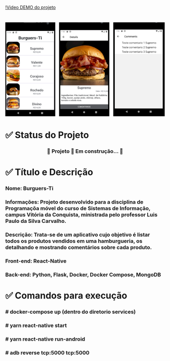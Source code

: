 [!Video DEMO do projeto](https://youtu.be/hiDtToxeY5o)

#

<img src="https://github.com/queziafiladelfo/burguersTi/blob/master/pj.png" >
<h1>✅ Status do Projeto</h1>
<h3 align="center"> 
	🚧  Projeto 🚀 Em construção...  🚧
</h3>

<h1>✅ Título e Descrição</h1>
<h3>Nome: Burguers-Ti</h3>
<h3>Informações: Projeto desenvolvido para a disciplina de Programaçõa móvel do curso de Sistemas de Informação,
campus Vitória da Conquista, ministrada pelo professor Luis Paulo da Silva Carvalho.</h3>
<h3>Descrição: Trata-se de um aplicativo cujo objetivo é listar todos os produtos vendidos em uma hamburgueria, 
os detalhando e mostrando comentários sobre cada produto.</h3>
<h3>Front-end: React-Native</h3>
<h3>Back-end: Python, Flask, Docker, Docker Compose, MongoDB</h3>


<h1>✅ Comandos para execução</h1>
<h3> # docker-compose up (dentro do diretorio services) </h3>
<h3> # yarn react-native start </h3>
<h3> # yarn react-native run-android </h3>
<h3> # adb reverse tcp:5000 tcp:5000 </h3>
